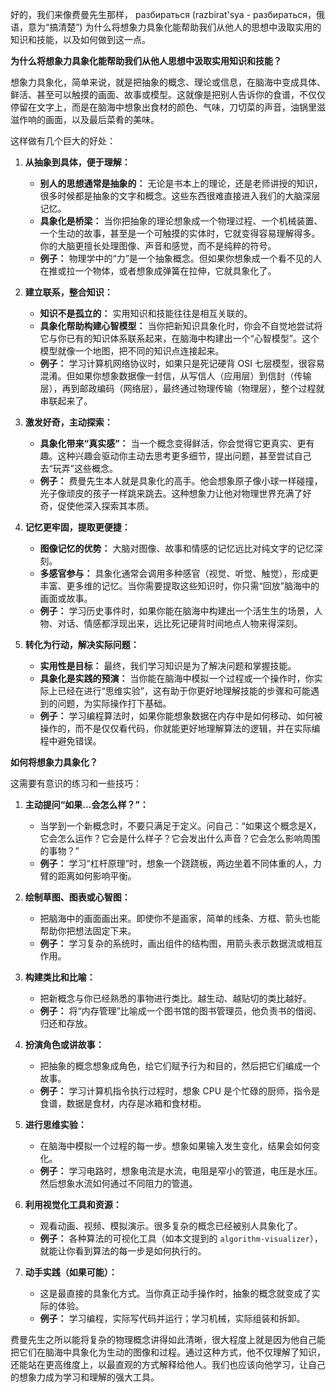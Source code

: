 好的，我们来像费曼先生那样， разбираться (razbirat'sya - разбираться，俄语，意为“搞清楚”) 为什么将想象力具象化能帮助我们从他人的思想中汲取实用的知识和技能，以及如何做到这一点。

**为什么将想象力具象化能帮助我们从他人思想中汲取实用知识和技能？**

想象力具象化，简单来说，就是把抽象的概念、理论或信息，在脑海中变成具体、鲜活、甚至可以触摸的画面、故事或模型。这就像是把别人告诉你的食谱，不仅仅停留在文字上，而是在脑海中想象出食材的颜色、气味，刀切菜的声音，油锅里滋滋作响的画面，以及最后菜肴的美味。

这样做有几个巨大的好处：

1. **从抽象到具体，便于理解：**
    
    - **别人的思想通常是抽象的：** 无论是书本上的理论，还是老师讲授的知识，很多时候都是抽象的文字和概念。这些东西很难直接进入我们的大脑深层记忆。
    - **具象化是桥梁：** 当你把抽象的理论想象成一个物理过程、一个机械装置、一个生动的故事，甚至是一个可触摸的实体时，它就变得容易理解得多。你的大脑更擅长处理图像、声音和感觉，而不是纯粹的符号。
    - **例子：** 物理学中的“力”是一个抽象概念。但如果你想象成一个看不见的人在推或拉一个物体，或者想象成弹簧在拉伸，它就具象化了。
2. **建立联系，整合知识：**
    
    - **知识不是孤立的：** 实用知识和技能往往是相互关联的。
    - **具象化帮助构建心智模型：** 当你把新知识具象化时，你会不自觉地尝试将它与你已有的知识体系联系起来，在脑海中构建出一个“心智模型”。这个模型就像一个地图，把不同的知识点连接起来。
    - **例子：** 学习计算机网络协议时，如果只是死记硬背 OSI 七层模型，很容易混淆。但如果你想象数据像一封信，从写信人（应用层）到信封（传输层），再到邮政编码（网络层），最终通过物理传输（物理层），整个过程就串联起来了。
3. **激发好奇，主动探索：**
    
    - **具象化带来“真实感”：** 当一个概念变得鲜活，你会觉得它更真实、更有趣。这种兴趣会驱动你主动去思考更多细节，提出问题，甚至尝试自己去“玩弄”这些概念。
    - **例子：** 费曼先生本人就是具象化的高手。他会想象原子像小球一样碰撞，光子像顽皮的孩子一样跳来跳去。这种想象力让他对物理世界充满了好奇，促使他深入探索其本质。
4. **记忆更牢固，提取更便捷：**
    
    - **图像记忆的优势：** 大脑对图像、故事和情感的记忆远比对纯文字的记忆深刻。
    - **多感官参与：** 具象化通常会调用多种感官（视觉、听觉、触觉），形成更丰富、更多维的记忆。当你需要提取这些知识时，你只需“回放”脑海中的画面或故事。
    - **例子：** 学习历史事件时，如果你能在脑海中构建出一个活生生的场景，人物、对话、情感都浮现出来，远比死记硬背时间地点人物来得深刻。
5. **转化为行动，解决实际问题：**
    
    - **实用性是目标：** 最终，我们学习知识是为了解决问题和掌握技能。
    - **具象化是实践的预演：** 当你能在脑海中模拟一个过程或一个操作时，你实际上已经在进行“思维实验”，这有助于你更好地理解技能的步骤和可能遇到的问题，为实际操作打下基础。
    - **例子：** 学习编程算法时，如果你能想象数据在内存中是如何移动、如何被操作的，而不是仅仅看代码，你就能更好地理解算法的逻辑，并在实际编程中避免错误。

**如何将想象力具象化？**

这需要有意识的练习和一些技巧：

1. **主动提问“如果…会怎么样？”：**
    
    - 当学到一个新概念时，不要只满足于定义。问自己：“如果这个概念是X，它会怎么运作？它会是什么样子？它会发出什么声音？它会怎么影响周围的事物？”
    - **例子：** 学习“杠杆原理”时，想象一个跷跷板，两边坐着不同体重的人，力臂的距离如何影响平衡。
2. **绘制草图、图表或心智图：**
    
    - 把脑海中的画面画出来。即使你不是画家，简单的线条、方框、箭头也能帮助你把想法固定下来。
    - **例子：** 学习复杂的系统时，画出组件的结构图，用箭头表示数据流或相互作用。
3. **构建类比和比喻：**
    
    - 把新概念与你已经熟悉的事物进行类比。越生动、越贴切的类比越好。
    - **例子：** 将“内存管理”比喻成一个图书馆的图书管理员，他负责书的借阅、归还和存放。
4. **扮演角色或讲故事：**
    
    - 把抽象的概念想象成角色，给它们赋予行为和目的，然后把它们编成一个故事。
    - **例子：** 学习计算机指令执行过程时，想象 CPU 是个忙碌的厨师，指令是食谱，数据是食材，内存是冰箱和食材柜。
5. **进行思维实验：**
    
    - 在脑海中模拟一个过程的每一步。想象如果输入发生变化，结果会如何变化。
    - **例子：** 学习电路时，想象电流是水流，电阻是窄小的管道，电压是水压。然后想象水流如何通过不同阻力的管道。
6. **利用视觉化工具和资源：**
    
    - 观看动画、视频、模拟演示。很多复杂的概念已经被别人具象化了。
    - **例子：** 各种算法的可视化工具（如本文提到的 `algorithm-visualizer`），就能让你看到算法的每一步是如何执行的。
7. **动手实践（如果可能）：**
    
    - 这是最直接的具象化方式。当你真正动手操作时，抽象的概念就变成了实际的体验。
    - **例子：** 学习编程，实际写代码并运行；学习机械，实际组装和拆卸。

费曼先生之所以能将复杂的物理概念讲得如此清晰，很大程度上就是因为他自己能把它们在脑海中具象化为生动的图像和过程。通过这种方式，他不仅理解了知识，还能站在更高维度上，以最直观的方式解释给他人。我们也应该向他学习，让自己的想象力成为学习和理解的强大工具。